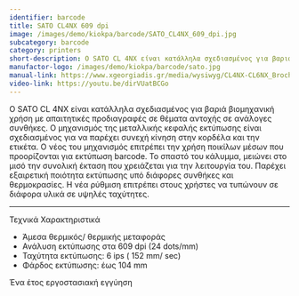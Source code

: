 ```yaml
---
identifier: barcode
title: SATO CL4NX 609 dpi
image: /images/demo/kiokpa/barcode/SATO_CL4NX_609_dpi.jpg
subcategory: barcode
category: printers
short-description: Ο SATO CL 4NX είναι κατάλληλα σχεδιασμένος για βαριά βιομηχανική χρήση με απαιτητικές προδιαγραφές σε θέματα αντοχής σε ανάλογες συνθήκες.
manufactor-logo: /images/demo/kiokpa/barcode/sato.jpg
manual-link: https://www.xgeorgiadis.gr/media/wysiwyg/CL4NX-CL6NX_Brochure_1_1.pdf
video-link: https://youtu.be/dirVUatBCGo
---
```





Ο SATO CL 4NX είναι κατάλληλα σχεδιασμένος για βαριά βιομηχανική χρήση με απαιτητικές προδιαγραφές σε θέματα αντοχής σε ανάλογες συνθήκες. Ο μηχανισμός της μεταλλικής κεφαλής εκτύπωσης είναι σχεδιασμένος για να παρέχει συνεχή κίνηση στην κορδέλα και την ετικέτα. Ο νέος του μηχανισμός επιτρέπει την χρήση ποικίλων μέσων που προορίζονται για εκτύπωση barcode. Το σπαστό του κάλυμμα, μειώνει στο μισό την συνολική έκταση που χρειάζεται για την λειτουργία του. Παρέχει εξαιρετική ποιότητα εκτύπωσης υπό διάφορες συνθήκες και θερμοκρασίες. Η νέα ρύθμιση επιτρέπει στους χρήστες να τυπώνουν σε διάφορα υλικά σε υψηλές ταχύτητες.

---




Τεχνικά Χαρακτηριστικά

*    Άμεσα θερμικός/ θερμικής μεταφοράς
*    Ανάλυση εκτύπωσης στα 609 dpi (24 dots/mm)
*    Ταχύτητα εκτύπωσης: 6 ips ( 152 mm/ sec)
*    Φάρδος εκτύπωσης: έως 104 mm

Ένα έτος εργοστασιακή εγγύηση


